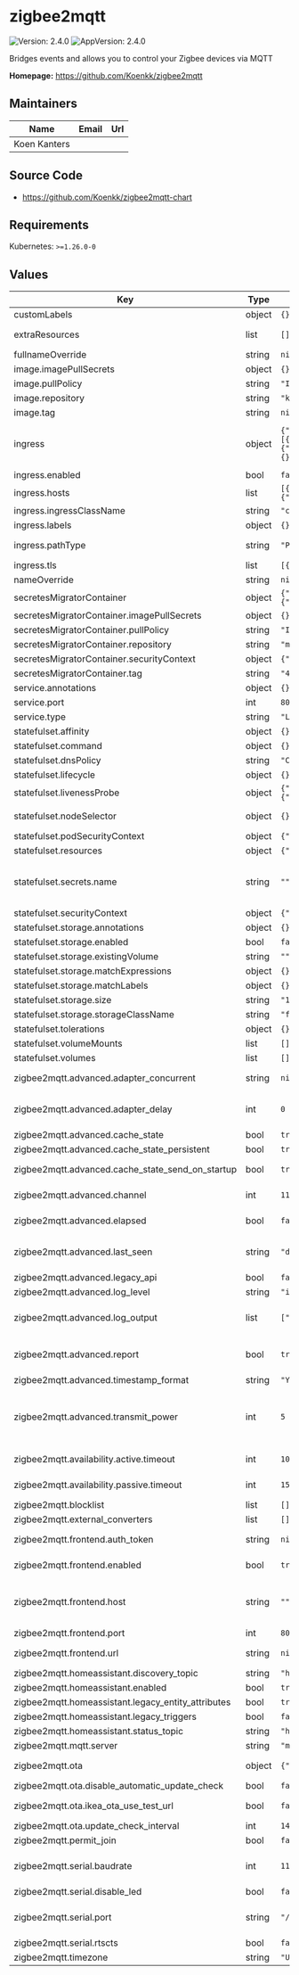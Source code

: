 # zigbee2mqtt

![Version: 2.4.0](https://img.shields.io/badge/Version-2.4.0-informational?style=flat-square) ![AppVersion: 2.4.0](https://img.shields.io/badge/AppVersion-2.4.0-informational?style=flat-square)

Bridges events and allows you to control your Zigbee devices via MQTT

**Homepage:** <https://github.com/Koenkk/zigbee2mqtt>

## Maintainers

| Name | Email | Url |
| ---- | ------ | --- |
| Koen Kanters |  |  |

## Source Code

* <https://github.com/Koenkk/zigbee2mqtt-chart>

## Requirements

Kubernetes: `>=1.26.0-0`

## Values

| Key | Type | Default | Description |
|-----|------|---------|-------------|
| customLabels | object | `{}` |  |
| extraResources | list | `[]` | Extra Resources. Define some extra resources to be created, such as ExternalResource or Secrets, etc. |
| fullnameOverride | string | `nil` | override the name of the objects generated |
| image.imagePullSecrets | object | `{}` | Container additional secrets to pull image |
| image.pullPolicy | string | `"IfNotPresent"` | Container pull policy |
| image.repository | string | `"koenkk/zigbee2mqtt"` | Image repository for the `zigbee2mqtt` container. |
| image.tag | string | `nil` | Version for the `zigbee2mqtt` container. If left as null it will use the chart appVersion |
| ingress | object | `{"annotations":{},"enabled":false,"hosts":[{"host":"chart-example.local","paths":[{"path":"/","pathType":"ImplementationSpecific"},{"path":"/api","pathType":"ImplementationSpecific"}]}],"ingressClassName":"contour","labels":{},"pathType":"Prefix","tls":[{"hosts":["yourdomain.com"],"secretName":"some-tls-secret"}]}` | Ingress configuration. Zigbee2mqtt does use webssockets, which is not part of the Ingress standart settings. most of the popular ingresses supports them through annotations. Please check https://www.zigbee2mqtt.io/guide/installation/08_kubernetes.html for examples. |
| ingress.enabled | bool | `false` | When enabled a new Ingress will be created |
| ingress.hosts | list | `[{"host":"chart-example.local","paths":[{"path":"/","pathType":"ImplementationSpecific"},{"path":"/api","pathType":"ImplementationSpecific"}]}]` | list of hosts that should be allowed for the zigbee2mqtt service |
| ingress.ingressClassName | string | `"contour"` | The ingress class name for the ingress |
| ingress.labels | object | `{}` | Additional labels for the ingres |
| ingress.pathType | string | `"Prefix"` | Ingress implementation specific (potentially) for most use cases Prefix should be ok |
| ingress.tls | list | `[{"hosts":["yourdomain.com"],"secretName":"some-tls-secret"}]` | configuration for tls service (ig any) |
| nameOverride | string | `nil` | override the release name |
| secretesMigratorContainer | object | `{"imagePullSecrets":{},"pullPolicy":"IfNotPresent","repository":"mikefarah/yq","securityContext":{"runAsUser":0},"tag":"4.45.1"}` | details about the image |
| secretesMigratorContainer.imagePullSecrets | object | `{}` | Container additional secrets to pull image |
| secretesMigratorContainer.pullPolicy | string | `"IfNotPresent"` | Container pull policy |
| secretesMigratorContainer.repository | string | `"mikefarah/yq"` | Image repository for the `zigbee2mqtt` container. |
| secretesMigratorContainer.securityContext | object | `{"runAsUser":0}` | permissions to create files since z2m runs with root (by default) |
| secretesMigratorContainer.tag | string | `"4.45.1"` | Version for the `zigbee2mqtt` container. |
| service.annotations | object | `{}` | annotations for the service created |
| service.port | int | `8080` | port in which the service will be listening |
| service.type | string | `"LoadBalancer"` | type of Service to be created |
| statefulset.affinity | object | `{}` | Node affinity for the pods |
| statefulset.command | object | `{}` | Overrides the entrypoint of the container |
| statefulset.dnsPolicy | string | `"ClusterFirst"` | pod dns policy |
| statefulset.lifecycle | object | `{}` | Lifecycle configuration for the container |
| statefulset.livenessProbe | object | `{"failureThreshold":5,"httpGet":{"path":"/","port":"web"},"initialDelaySeconds":60,"periodSeconds":30,"timeoutSeconds":10}` | Configures Container liveness probe |
| statefulset.nodeSelector | object | `{}` | Select specific kube node, this will allow enforcing zigbee2mqtt running only on the node with the USB adapter connected |
| statefulset.podSecurityContext | object | `{"seccompProfile":{"type":"RuntimeDefault"}}` | Configure Pods Security Context |
| statefulset.resources | object | `{"limits":{"cpu":"200m","memory":"600Mi"},"requests":{"cpu":"200m","memory":"600Mi"}}` | CPU/Memory configuration for the pods |
| statefulset.secrets.name | string | `""` | the name for the kubernets secret to mount as secret.yaml. This can be referenced in the config by using advanced configurations https://www.zigbee2mqtt.io/guide/configuration/frontend.html#advanced-configuration |
| statefulset.securityContext | object | `{"capabilities":{"add":["SYS_ADMIN"]},"privileged":true}` | Configure Container Security Context |
| statefulset.storage.annotations | object | `{}` | annotations to add to the persistent volume claim |
| statefulset.storage.enabled | bool | `false` |  |
| statefulset.storage.existingVolume | string | `""` |  |
| statefulset.storage.matchExpressions | object | `{}` |  |
| statefulset.storage.matchLabels | object | `{}` |  |
| statefulset.storage.size | string | `"1Gi"` |  |
| statefulset.storage.storageClassName | string | `"freenas-nfs-csi"` | the name for the storage class to be used in the persistent volume claim |
| statefulset.tolerations | object | `{}` | Node taint tolerations for the pods |
| statefulset.volumeMounts | list | `[]` | Additional volumeMounts to the server main container |
| statefulset.volumes | list | `[]` | Additional volumes to the server pod |
| zigbee2mqtt.advanced.adapter_concurrent | string | `nil` | Optional: configure adapter concurrency (e.g. 2 for CC2531 or 16 for CC26X2R1) (default: null, uses recommended value) |
| zigbee2mqtt.advanced.adapter_delay | int | `0` | Optional: Set the adapter delay, only used for Conbee/Raspbee adapters (default 0). In case you are having issues try `200`. For more information see https://github.com/Koenkk/zigbee2mqtt/issues/4884 |
| zigbee2mqtt.advanced.cache_state | bool | `true` | Has to be true when integrating via Home Assistant (default: true) |
| zigbee2mqtt.advanced.cache_state_persistent | bool | `true` | Optional: persist cached state, only used when cache_state: true (default: true) |
| zigbee2mqtt.advanced.cache_state_send_on_startup | bool | `true` | Optional: send cached state on startup, only used when cache_state_persistent: true (default: true) |
| zigbee2mqtt.advanced.channel | int | `11` | Optional: ZigBee channel, changing requires re-pairing of all devices. (Note: use a ZLL channel: 11, 15, 20, or 25 to avoid Problems) (default: 11) |
| zigbee2mqtt.advanced.elapsed | bool | `false` | Optional: Add an elapsed attribute to MQTT messages, contains milliseconds since the previous msg (default: false) |
| zigbee2mqtt.advanced.last_seen | string | `"disable"` | Optional: Add a last_seen attribute to MQTT messages, contains date/time of last Zigbee message possible values are: disable (default), ISO_8601, ISO_8601_local, epoch (default: disable) |
| zigbee2mqtt.advanced.legacy_api | bool | `false` | Optional: disables the legacy api (default: shown below) |
| zigbee2mqtt.advanced.log_level | string | `"info"` |  |
| zigbee2mqtt.advanced.log_output | list | `["console"]` | Optional: network encryption key GENERATE will make Zigbee2MQTT generate a new network key on next startup Note: changing requires repairing of all devices (default: shown below) network_key: null |
| zigbee2mqtt.advanced.report | bool | `true` | Optional: Enables report feature, this feature is DEPRECATED since reporting is now setup by default when binding devices. Docs can still be found here: https://github.com/Koenkk/zigbee2mqtt.io/blob/master/docs/information/report.md |
| zigbee2mqtt.advanced.timestamp_format | string | `"YYYY-MM-DD HH:mm:ss"` |  |
| zigbee2mqtt.advanced.transmit_power | int | `5` | Optional: Transmit power setting in dBm (default: 5). This will set the transmit power for devices that bring an inbuilt amplifier. It can't go over the maximum of the respective hardware and might be limited by firmware (for example to migrate heat, or by using an unsupported firmware). For the CC2652R(B) this is 5 dBm, CC2652P/CC1352P-2 20 dBm. |
| zigbee2mqtt.availability.active.timeout | int | `10` | Time after which an active device will be marked as offline in minutes (default = 10 minutes) |
| zigbee2mqtt.availability.passive.timeout | int | `1500` | Time after which a passive device will be marked as offline in minutes (default = 1500 minutes aka 25 hours) |
| zigbee2mqtt.blocklist | list | `[]` | Locking devices from the network ( ieeeAddr ) |
| zigbee2mqtt.external_converters | list | `[]` |  |
| zigbee2mqtt.frontend.auth_token | string | `nil` | Optional, enables authentication, disabled by default, cleartext (no hashing required) |
| zigbee2mqtt.frontend.enabled | bool | `true` | If the front end should be enabled, true by default. Pod health checks are based on this, so disabling it will cause an error loop unless health checks are updated. |
| zigbee2mqtt.frontend.host | string | `""` | Optional, empty by default to listen on both IPv4 and IPv6. Opens a unix socket when given a path instead of an address (e.g. '/run/zigbee2mqtt/zigbee2mqtt.sock') Don't set this if you use Docker or the Home Assistant add-on unless you're sure the chosen IP is available inside the container |
| zigbee2mqtt.frontend.port | int | `8080` | Mandatory, default 8080 |
| zigbee2mqtt.frontend.url | string | `nil` | Optional, url on which the frontend can be reached, currently only used for the Home Assistant device configuration page |
| zigbee2mqtt.homeassistant.discovery_topic | string | `"homeassistant"` |  |
| zigbee2mqtt.homeassistant.enabled | bool | `true` |  |
| zigbee2mqtt.homeassistant.legacy_entity_attributes | bool | `true` |  |
| zigbee2mqtt.homeassistant.legacy_triggers | bool | `false` |  |
| zigbee2mqtt.homeassistant.status_topic | string | `"hass/status"` |  |
| zigbee2mqtt.mqtt.server | string | `"mqtt://localhost:1883"` | Required: MQTT server URL (use mqtts:// for SSL/TLS connection) |
| zigbee2mqtt.ota | object | `{"disable_automatic_update_check":false,"ikea_ota_use_test_url":false,"update_check_interval":1440}` | Optional: OTA update settings See https://www.zigbee2mqtt.io/guide/usage/ota_updates.html for more info |
| zigbee2mqtt.ota.disable_automatic_update_check | bool | `false` | Disable automatic update checks |
| zigbee2mqtt.ota.ikea_ota_use_test_url | bool | `false` | Optional: use IKEA TRADFRI OTA test server, see OTA updates documentation (default: false) |
| zigbee2mqtt.ota.update_check_interval | int | `1440` | Minimum time between OTA update checks |
| zigbee2mqtt.permit_join | bool | `false` | Optional: allow new devices to join. |
| zigbee2mqtt.serial.baudrate | int | `115200` | Optional: Baud rate speed for serial port, this can be anything firmware support but default is 115200 for Z-Stack and EZSP, 38400 for Deconz, however note that some EZSP firmware need 57600. |
| zigbee2mqtt.serial.disable_led | bool | `false` | Optional: disable LED of the adapter if supported (default: false) |
| zigbee2mqtt.serial.port | string | `"/dev/ttyACM0"` | Required: location of the adapter (e.g. CC2531). USB adapters - use format "port: /dev/ttyACM0" To autodetect the USB port, set 'port: null'. Ethernet adapters - use format "port: tcp://192.168.1.12:6638" |
| zigbee2mqtt.serial.rtscts | bool | `false` | Optional: RTS / CTS Hardware Flow Control for serial port (default: false) |
| zigbee2mqtt.timezone | string | `"UTC"` |  |

